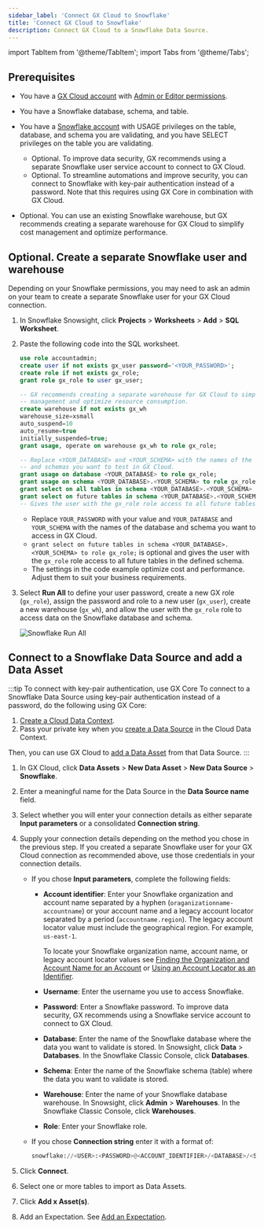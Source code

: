 ```yaml
---
sidebar_label: 'Connect GX Cloud to Snowflake'
title: 'Connect GX Cloud to Snowflake'
description: Connect GX Cloud to a Snowflake Data Source.
---
```


import TabItem from '@theme/TabItem';
import Tabs from '@theme/Tabs';

## Prerequisites

- You have a [GX Cloud account](https://greatexpectations.io/cloud) with [Admin or Editor permissions](/cloud/users/manage_users.md#roles-and-responsibilities).

- You have a Snowflake database, schema, and table.

- You have a [Snowflake account](https://docs.snowflake.com/en/user-guide-admin) with USAGE privileges on the table, database, and schema you are validating, and you have SELECT privileges on the table you are validating.
   - Optional. To improve data security, GX recommends using a separate Snowflake user service account to connect to GX Cloud.
   - Optional. To streamline automations and improve security, you can connect to Snowflake with key-pair authentication instead of a password. Note that this requires using GX Core in combination with GX Cloud.

- Optional. You can use an existing Snowflake warehouse, but GX recommends creating a separate warehouse for GX Cloud to simplify cost management and optimize performance.

## Optional. Create a separate Snowflake user and warehouse

Depending on your Snowflake permissions, you may need to ask an admin on your team to create a separate Snowflake user for your GX Cloud connection.

1. In Snowflake Snowsight, click **Projects** > **Worksheets** > **Add** > **SQL Worksheet**.

2. Paste the following code into the SQL worksheet.

   ```sql title="Snowflake Snowsight"
   use role accountadmin;
   create user if not exists gx_user password='<YOUR_PASSWORD>';
   create role if not exists gx_role;
   grant role gx_role to user gx_user;

   -- GX recommends creating a separate warehouse for GX Cloud to simplify cost 
   -- management and optimize resource consumption. 
   create warehouse if not exists gx_wh
   warehouse_size=xsmall
   auto_suspend=10
   auto_resume=true
   initially_suspended=true;
   grant usage, operate on warehouse gx_wh to role gx_role; 

   -- Replace <YOUR_DATABASE> and <YOUR_SCHEMA> with the names of the databases
   -- and schemas you want to test in GX Cloud.
   grant usage on database <YOUR_DATABASE> to role gx_role;
   grant usage on schema <YOUR_DATABASE>.<YOUR_SCHEMA> to role gx_role;
   grant select on all tables in schema <YOUR_DATABASE>.<YOUR_SCHEMA> to role gx_role;
   grant select on future tables in schema <YOUR_DATABASE>.<YOUR_SCHEMA> to role gx_role; 
   -- Gives the user with the gx_role role access to all future tables in the defined schema.
   ```

   - Replace `YOUR_PASSWORD` with your value and `YOUR_DATABASE` and `YOUR_SCHEMA` with the names of the database and schema you want to access in GX Cloud.
   - `grant select on future tables in schema <YOUR_DATABASE>.<YOUR_SCHEMA> to role gx_role;` is optional and gives the user with the `gx_role` role access to all future tables in the defined schema.
   - The settings in the code example optimize cost and performance. Adjust them to suit your business requirements.

3. Select **Run All** to define your user password, create a new GX role (`gx_role`), assign the password and role to a new user (`gx_user`), create a new warehouse (`gx_wh`), and allow the user with the `gx_role` role to access data on the Snowflake database and schema.

   ![Snowflake Run All](/img/run_all.png)


## Connect to a Snowflake Data Source and add a Data Asset

:::tip To connect with key-pair authentication, use GX Core
To connect to a Snowflake Data Source using key-pair authentication instead of a password, do the following using GX Core: 

1. [Create a Cloud Data Context](/core/set_up_a_gx_environment/create_a_data_context.md?context_type=gx_cloud).
2. Pass your private key when you [create a Data Source](/core/connect_to_data/sql_data/sql_data.md) in the Cloud Data Context.

Then, you can use GX Cloud to [add a Data Asset](/cloud/data_assets/manage_data_assets.md#add-a-data-asset-from-an-existing-data-source) from that Data Source.
:::

1. In GX Cloud, click **Data Assets** > **New Data Asset** > **New Data Source** > **Snowflake**.

2. Enter a meaningful name for the Data Source in the **Data Source name** field.

3. Select whether you will enter your connection details as either separate **Input parameters** or a consolidated **Connection string**.

4. Supply your connection details depending on the method you chose in the previous step.  If you created a separate Snowflake user for your GX Cloud connection as recommended above, use those credentials in your connection details.

   - If you chose **Input parameters**, complete the following fields:

      - **Account identifier**: Enter your Snowflake organization and account name separated by a hyphen (`oraganizationname-accountname`) or your account name and a legacy account locator separated by a period (`accountname.region`). The legacy account locator value must include the geographical region. For example, `us-east-1`. 
    
         To locate your Snowflake organization name, account name, or legacy account locator values see [Finding the Organization and Account Name for an Account](https://docs.snowflake.com/en/user-guide/admin-account-identifier#finding-the-organization-and-account-name-for-an-account) or [Using an Account Locator as an Identifier](https://docs.snowflake.com/en/user-guide/admin-account-identifier#using-an-account-locator-as-an-identifier).
    
      - **Username**: Enter the username you use to access Snowflake.

      - **Password**: Enter a Snowflake password. To improve data security, GX recommends using a Snowflake service account to connect to GX Cloud.

      - **Database**: Enter the name of the Snowflake database where the data you want to validate is stored. In Snowsight, click **Data** > **Databases**. In the Snowflake Classic Console, click **Databases**.
 
      - **Schema**: Enter the name of the Snowflake schema (table) where the data you want to validate is stored.

      - **Warehouse**: Enter the name of your Snowflake database warehouse. In Snowsight, click **Admin** > **Warehouses**. In the Snowflake Classic Console, click **Warehouses**.

      - **Role**: Enter your Snowflake role.

   - If you chose **Connection string** enter it with a format of:

      ```python title="Snowflake connection string"
      snowflake://<USER>:<PASSWORD>@<ACCOUNT_IDENTIFIER>/<DATABASE>/<SCHEMA>?warehouse=<WAREHOUSE>&role=<ROLE>
      ```
   
5. Click **Connect**. 

6. Select one or more tables to import as Data Assets.

7. Click **Add x Asset(s)**. 

8. Add an Expectation. See [Add an Expectation](/cloud/expectations/manage_expectations.md#add-an-expectation).


